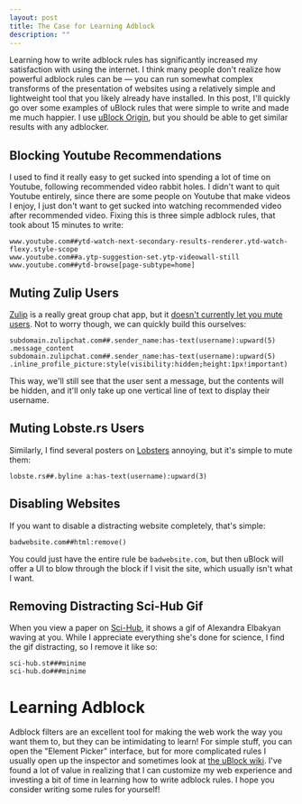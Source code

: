 ```yaml
---
layout: post
title: The Case for Learning Adblock
description: ""
---
```


Learning how to write adblock rules has significantly increased my satisfaction with using the internet. I think many people don't realize how powerful adblock rules can be — you can run somewhat complex transforms of the presentation of websites using a relatively simple and lightweight tool that you likely already have installed. In this post, I'll quickly go over some examples of uBlock rules that were simple to write and made me much happier. I use [uBlock Origin](https://ublockorigin.com/), but you should be able to get similar results with any adblocker.

## Blocking Youtube Recommendations

I used to find it really easy to get sucked into spending a lot of time on Youtube, following recommended video rabbit holes. I didn't want to quit Youtube entirely, since there are some people on Youtube that make videos I enjoy, I just don't want to get sucked into watching recommended video after recommended video. Fixing this is three simple adblock rules, that took about 15 minutes to write:

```
www.youtube.com##ytd-watch-next-secondary-results-renderer.ytd-watch-flexy.style-scope
www.youtube.com##a.ytp-suggestion-set.ytp-videowall-still
www.youtube.com##ytd-browse[page-subtype=home]
```

## Muting Zulip Users

[Zulip](https://zulip.com/) is a really great group chat app, but it [doesn't currently let you mute users](https://github.com/zulip/zulip/issues/15085). Not to worry though, we can quickly build this ourselves:

```
subdomain.zulipchat.com##.sender_name:has-text(username):upward(5) .message_content
subdomain.zulipchat.com##.sender_name:has-text(username):upward(5) .inline_profile_picture:style(visibility:hidden;height:1px!important)
```

This way, we'll still see that the user sent a message, but the contents will be hidden, and it'll only take up one vertical line of text to display their username.

## Muting Lobste.rs Users

Similarly, I find several posters on [Lobsters](https://lobste.rs) annoying, but it's simple to mute them:

```
lobste.rs##.byline a:has-text(username):upward(3)
```

## Disabling Websites

If you want to disable a distracting website completely, that's simple:

```
badwebsite.com##html:remove()
```

You could just have the entire rule be `badwebsite.com`, but then uBlock will offer a UI to blow through the block if I visit the site, which usually isn't what I want.

## Removing Distracting Sci-Hub Gif

When you view a paper on [Sci-Hub](https://sci-hub.do/), it shows a gif of Alexandra Elbakyan waving at you. While I appreciate everything she's done for science, I find the gif distracting, so I remove it like so:

```
sci-hub.st###minime
sci-hub.do###minime
```

# Learning Adblock

Adblock filters are an excellent tool for making the web work the way you want them to, but they can be intimidating to learn! For simple stuff, you can open the "Element Picker" interface, but for more complicated rules I usually open up the inspector and sometimes look at [the uBlock wiki](https://github.com/gorhill/uBlock/wiki/Static-filter-syntax). I've found a lot of value in realizing that I can customize my web experience and investing a bit of time in learning how to write adblock rules. I hope you consider writing some rules for yourself!
